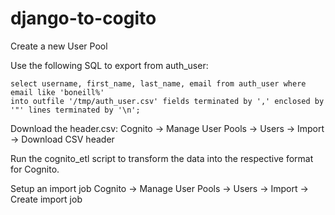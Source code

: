 # django-to-cogito

Create a new User Pool

Use the following SQL to export from auth_user:
```
select username, first_name, last_name, email from auth_user where email like 'boneill%' 
into outfile '/tmp/auth_user.csv' fields terminated by ',' enclosed by '"' lines terminated by '\n';
```

Download the header.csv:
Cognito -> Manage User Pools -> Users -> Import -> Download CSV header

Run the cognito_etl script to transform the data into the respective format for Cognito.

Setup an import job 
Cognito -> Manage User Pools -> Users -> Import -> Create import job




